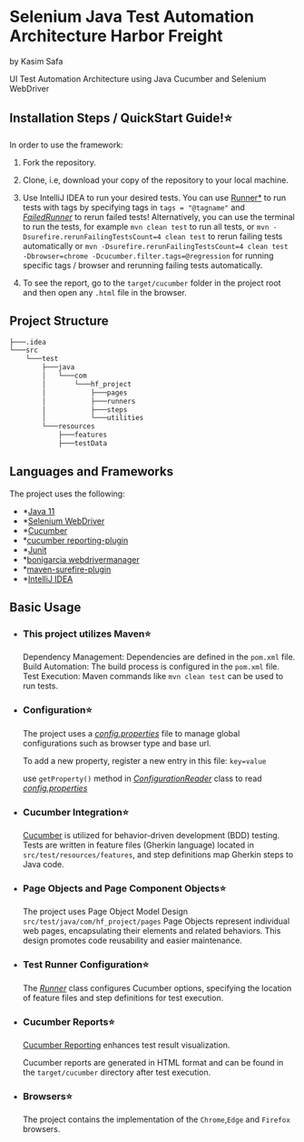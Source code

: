 # Selenium Java Test Automation Architecture Harbor Freight
by Kasim Safa

UI Test Automation Architecture using Java Cucumber and Selenium WebDriver  



## Installation Steps / QuickStart Guide!⭐

In order to use the framework:

1. Fork the repository.

2. Clone, i.e, download your copy of the repository to your local machine.

3. Use IntelliJ IDEA to run your desired tests.
You can use  [Runner*](src/test/java/com/hf_project/runners/Runner.java) to run tests with tags by specifying tags in `tags = "@tagname"` and  [*FailedRunner*](src/test/java/com/hf_project/runners/FailedRunner.java) to rerun failed tests!
Alternatively, you can use the terminal to run the tests, for example `mvn clean test` to run all tests, or `mvn -Dsurefire.rerunFailingTestsCount=4 clean test` to rerun failing tests automatically or `mvn -Dsurefire.rerunFailingTestsCount=4 clean test -Dbrowser=chrome -Dcucumber.filter.tags=@regression` for running specific tags / browser and rerunning failing tests automatically.
5. To see the report, go to the `target/cucumber` folder in the project root and then open any `.html` file in the browser.
## Project Structure
```bash
├───.idea
└───src
    └───test
        ├───java
        │   └───com
        │       └───hf_project
        │           ├───pages
        │           ├───runners
        │           ├───steps
        │           └───utilities
        └───resources
            ├───features
            ├───testData
```
## Languages and Frameworks

The project uses the following:

- *[Java 11](https://www.oracle.com/java/technologies/javase/jdk11-archive-downloads.html)
- *[Selenium WebDriver](https://mvnrepository.com/artifact/org.seleniumhq.selenium/selenium-java)
- *[Cucumber](https://mvnrepository.com/artifact/io.cucumber/cucumber-java)
- *[cucumber reporting-plugin](https://mvnrepository.com/artifact/me.jvt.cucumber/reporting-plugin)
- *[Junit](https://mvnrepository.com/artifact/io.cucumber/cucumber-junit)
- *[bonigarcia webdrivermanager](https://mvnrepository.com/artifact/io.github.bonigarcia/webdrivermanager)
- *[maven-surefire-plugin](https://mvnrepository.com/artifact/org.apache.maven.plugins/maven-surefire-plugin)
- *[IntelliJ IDEA](https://www.jetbrains.com/idea/)


## Basic Usage

- ### This project utilizes Maven⭐

  Dependency Management: Dependencies are defined in the `pom.xml` file.
  Build Automation: The build process is configured in the `pom.xml` file.
  Test Execution: Maven commands like `mvn clean test` can be used to run tests.

- ### Configuration⭐
  The project uses a [*config.properties*](config.properties) file to manage global configurations such as browser type and base url.

    To add a new property, register a new entry in this file:
      ```
      key=value
      ```

  use `getProperty()` method in [*ConfigurationReader*](src/test/java/com/hf_project/utilities/ConfigurationReader.java) class to read [*config.properties*](config.properties)
    
- ### Cucumber Integration⭐

    [Cucumber](https://cucumber.io/) is utilized for behavior-driven development (BDD) testing. Tests are written in feature files (Gherkin language) located in `src/test/resources/features`, and step definitions map Gherkin steps to Java code.

- ### Page Objects and Page Component Objects⭐
  The project uses Page Object Model Design
  `src/test/java/com/hf_project/pages`
  Page Objects represent individual web pages, encapsulating their elements and related behaviors. This design promotes code reusability and easier maintenance.
- ### Test Runner Configuration⭐

    The [*Runner*](src/test/java/com/hf_project/runners/Runner.java) class configures Cucumber options, specifying the location of feature files and step definitions for test execution.

- ###  Cucumber Reports⭐

    [Cucumber Reporting](https://cucumber.io/docs/cucumber/reporting/) enhances test result visualization.

    Cucumber reports are generated in HTML format and can be found in the `target/cucumber` directory after test execution.

    

- ### Browsers⭐
  The project contains the implementation of the `Chrome`,`Edge` and `Firefox` browsers. 





